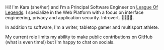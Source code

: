 Hi! I'm Kara (she/her) and I’m a Principal Software Engineer on [League Of Legends](https://www.leagueoflegends.com/). I specialize in the Web Platform with a focus on interface engineering, privacy and application security. Introvert. 🏳️‍🌈🏳️‍⚧️.

In addition to software, I'm a writer, tabletop gamer and multisport athlete.

My current role limits my ability to make public contributions on GitHub (what is even time!) but I'm happy to chat on socials.

<!--
**kara-ryli/kara-ryli** is a ✨ _special_ ✨ repository because its `README.md` (this file) appears on your GitHub profile.

Here are some ideas to get you started:

- 🔭 I’m currently working on ...
- 🌱 I’m currently learning ...
- 👯 I’m looking to collaborate on ...
- 🤔 I’m looking for help with ...
- 💬 Ask me about ...
- 📫 How to reach me: ...
- 😄 Pronouns: ...
- ⚡ Fun fact: ...
-->

